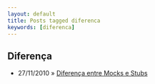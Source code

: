```yaml
---
layout: default
title: Posts tagged diferenca
keywords: [diferenca]
---
```

<h2 class="category">Diferença</h2>
<ul class="posts">
<li>
<p>
<span class="date">27/11/2010</span> &raquo; 
<a href="/blog/diferenca-entre-mocks-e-stubs">Diferença entre Mocks e Stubs</a>
</p>
</li> 
</ul>
